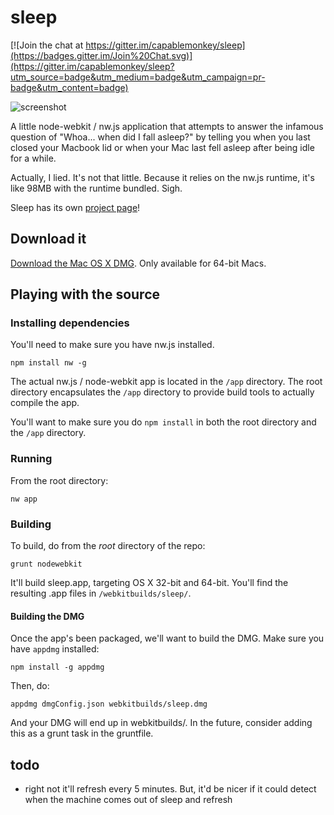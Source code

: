 # sleep

[![Join the chat at https://gitter.im/capablemonkey/sleep](https://badges.gitter.im/Join%20Chat.svg)](https://gitter.im/capablemonkey/sleep?utm_source=badge&utm_medium=badge&utm_campaign=pr-badge&utm_content=badge)

![screenshot](https://cloud.githubusercontent.com/assets/1661310/6768116/df5ce18e-d02e-11e4-9332-99717bd20294.png)

A little node-webkit / nw.js application that attempts to answer the infamous question of "Whoa... when did I fall asleep?" by telling you when you last closed your Macbook lid or when your Mac last fell asleep after being idle for a while.  

Actually, I lied.  It's not that little.  Because it relies on the nw.js runtime, it's like 98MB with the runtime bundled.  Sigh.

Sleep has its own [project page](http://capablemonkey.github.io/sleep/)!

## Download it

[Download the Mac OS X DMG](https://github.com/capablemonkey/sleep/raw/build/webkitbuilds/sleep.dmg).  Only available for 64-bit Macs.

## Playing with the source

### Installing dependencies
You'll need to make sure you have nw.js installed.

`npm install nw -g`

The actual nw.js / node-webkit app is located in the `/app` directory.  The root directory encapsulates the `/app` directory to provide build tools to actually compile the app.  

You'll want to make sure you do `npm install` in both the root directory and the `/app` directory.

### Running
From the root directory:

`nw app`

### Building
To build, do from the *root* directory of the repo:

`grunt nodewebkit`

It'll build sleep.app, targeting OS X 32-bit and 64-bit.  You'll find the resulting .app files in `/webkitbuilds/sleep/`.

#### Building the DMG
Once the app's been packaged, we'll want to build the DMG.  Make sure you have `appdmg` installed:

`npm install -g appdmg`

Then, do:

`appdmg dmgConfig.json webkitbuilds/sleep.dmg`

And your DMG will end up in webkitbuilds/.  In the future, consider adding this as a grunt task in the gruntfile.

## todo

- right not it'll refresh every 5 minutes.  But, it'd be nicer if it could detect when the machine comes out of sleep and refresh